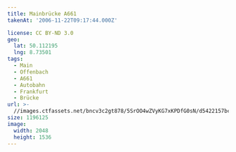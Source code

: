 ```yaml
---
title: Mainbrücke A661
takenAt: '2006-11-22T09:17:44.000Z'

license: CC BY-ND 3.0
geo:
  lat: 50.112195
  lng: 8.73501
tags:
  - Main
  - Offenbach
  - A661
  - Autobahn
  - Frankfurt
  - Brücke
url: >-
  //images.ctfassets.net/bncv3c2gt878/5SrOO4wZVyKG7xKPDfG0sN/d5422157bca66e9945f7c6e292e4bb2f/mainbrcke-a661_4540103377_o
size: 1196125
image:
  width: 2048
  height: 1536
---
```

